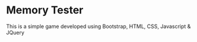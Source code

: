 # Memory Tester
This is a simple game developed using Bootstrap, HTML, CSS, Javascript &amp; JQuery
